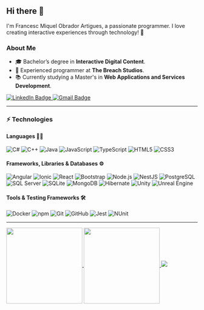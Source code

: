 <h2>Hi there 👋</h2>
<p>
  I'm Francesc Miquel Obrador Artigues, a passionate programmer.
  I love creating interactive experiences through technology! 🚀
</p>

<h3>About Me</h3>
<ul>
  <li>🎓 Bachelor’s degree in <strong>Interactive Digital Content</strong>.</li>
  <li>💼 Experienced programmer at <strong>The Breach Studios</strong>.</li>
  <li>📚 Currently studying a Master's in <strong>Web Applications and Services Development</strong>.</li>
</ul>

<p>
  <a href="https://www.linkedin.com/in/francesc-obrador/" target="_blank">
    <img src="https://img.shields.io/badge/-FrancescObrador-blue?style=flat&logo=Linkedin&logoColor=white" alt="LinkedIn Badge"/>
  </a>
  <a href="mailto:obrador.francesc@gmail.com" target="_blank">
    <img src="https://img.shields.io/badge/-obrador.francesc@gmail.com-c14438?style=flat&logo=Gmail&logoColor=white" alt="Gmail Badge"/>
  </a>
</p>

<hr/>

### ⚡ Technologies

#### Languages 🧑‍💻
<p>
  <img src="https://img.shields.io/badge/C%23-232391.svg?style=flat&logo=csharp&logoColor=white" alt="C#"/>
  <img src="https://img.shields.io/badge/C%2B%2B-00599C.svg?style=flat&logo=c%2B%2B&logoColor=white" alt="C++"/>
  <img src="https://img.shields.io/badge/java-%23ED8B00.svg?style=flat&logo=openjdk&logoColor=white" alt="Java"/>
  <img src="https://img.shields.io/badge/JavaScript-323330?style=flat&logo=javascript" alt="JavaScript"/>
  <img src="https://img.shields.io/badge/TypeScript-007ACC.svg?style=flat&logo=typescript&logoColor=white" alt="TypeScript"/>
  <img src="https://img.shields.io/badge/HTML-E34F26.svg?style=flat&logo=html5&logoColor=white" alt="HTML5"/>
  <img src="https://img.shields.io/badge/CSS-663399.svg?style=flat&logo=css3&logoColor=white" alt="CSS3"/>
</p>

#### Frameworks, Libraries & Databases ⚙️
<p>
  <img src="https://img.shields.io/badge/Angular-DD0031.svg?style=flat&logo=angular&logoColor=white" alt="Angular"/>
  <img src="https://img.shields.io/badge/Ionic-3880FF.svg?style=flat&logo=ionic&logoColor=white" alt="Ionic"/>
  <img src="https://img.shields.io/badge/React-61DAFB.svg?style=flat&logo=react&logoColor=black" alt="React"/>
  <img src="https://img.shields.io/badge/Bootstrap-563D7C.svg?style=flat&logo=bootstrap&logoColor=white" alt="Bootstrap"/>
  <img src="https://img.shields.io/badge/Node.js-8CC84B.svg?style=flat&logo=node.js&logoColor=white" alt="Node.js"/>
  <img src="https://img.shields.io/badge/NestJS-E0234E.svg?style=flat&logo=nestjs&logoColor=white" alt="NestJS"/>
  <img src="https://img.shields.io/badge/PostgreSQL-4169E1.svg?style=flat&logo=postgresql&logoColor=white" alt="PostgreSQL"/>
  <img src="https://img.shields.io/badge/Microsoft%20SQL%20Server-CC2927.svg?style=flat&logo=microsoft%20sql%20server&logoColor=white" alt="SQL Server"/>
  <img src="https://img.shields.io/badge/SQLite-003B57.svg?style=flat&logo=sqlite&logoColor=white" alt="SQLite"/>
  <img src="https://img.shields.io/badge/MongoDB-234ea94b?style=flat&logo=mongodb&logoColor=white" alt="MongoDB"/>
  <img src="https://img.shields.io/badge/Hibernate-59666C?style=flat&logo=Hibernate&logoColor=white" alt="Hibernate"/>
  <img src="https://img.shields.io/badge/Unity-100000.svg?style=flat&logo=unity&logoColor=white" alt="Unity"/>
  <img src="https://img.shields.io/badge/Unreal%20Engine-0E1128.svg?style=flat&logo=unrealengine&logoColor=white" alt="Unreal Engine"/>
</p>

#### Tools & Testing Frameworks 🛠️
<p>
  <img src="https://img.shields.io/badge/Docker-black?style=flat&logo=docker" alt="Docker"/>
  <img src="https://img.shields.io/badge/npm-CB3837.svg?style=flat&logo=npm&logoColor=white" alt="npm"/>
  <img src="https://img.shields.io/badge/Git-black?style=flat&logo=git" alt="Git"/>
  <img src="https://img.shields.io/badge/GitHub-181717.svg?style=flat&logo=github" alt="GitHub"/>
  <img src="https://img.shields.io/badge/Jest-C21325.svg?style=flat&logo=jest&logoColor=white" alt="Jest"/>
  <img src="https://img.shields.io/badge/NUnit-00A300.svg?style=flat&logo=nunit&logoColor=white" alt="NUnit"/>
</p>

<hr/>

<a href="https://github.com/anuraghazra/github-readme-stats">
  <img height="200" align="center" src="https://github-readme-stats.vercel.app/api?username=francescobrador&show_icons=true&rank_icon=github&hide=issues,contribs&show=prs_merged,prs_merged_percentage" />
</a>
<a href="https://github.com/anuraghazra/convoychat">
  <img height="200" align="center" src="https://github-readme-stats.vercel.app/api/top-langs?username=francescobrador&layout=compact&langs_count=8&card_width=320" />
</a>

<img src="https://komarev.com/ghpvc/?username=francescobrador" />

